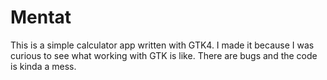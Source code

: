 # Mentat

This is a simple calculator app written with GTK4. I made it because I was curious to see what working with GTK is like.
There are bugs and the code is kinda a mess.
